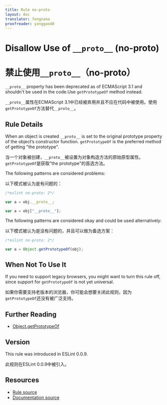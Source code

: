 ```yaml
---
title: Rule no-proto
layout: doc
translator: fengnana
proofreader: yanggao40
---
```

<!-- Note: No pull requests accepted for this file. See README.md in the root directory for details. -->

# Disallow Use of `__proto__` (no-proto)

# 禁止使用`__proto__`（no-proto）

`__proto__` property has been deprecated as of ECMAScript 3.1 and shouldn't be used in the code.Use `getPrototypeOf` method instead.

`__proto__`属性在ECMAScript 3.1中已经被弃用并且不应在代码中被使用。使用`getPrototypeOf`方法替代`__proto__`。

## Rule Details

When an object is created `__proto__` is set to the original prototype property of the object’s constructor function. `getPrototypeOf` is the preferred method of getting "the prototype".

当一个对象被创建，`__proto__`被设置为对象构造方法的原始原型属性。`getPrototypeOf`是获取"the prototype"的首选方法。

The following patterns are considered problems:

以下模式被认为是有问题的：

```js
/*eslint no-proto: 2*/

var a = obj.__proto__;

var a = obj["__proto__"];
```

The following patterns are considered okay and could be used alternatively:

以下模式被认为是没有问题的，并且可以做为备选方案：

```js
/*eslint no-proto: 2*/

var a = Object.getPrototypeOf(obj);
```

## When Not To Use It

If you need to support legacy browsers, you might want to turn this rule off, since support for `getPrototypeOf` is not yet universal.

如果你需要支持老版本的浏览器，你可能会想要关闭此规则，因为`getPrototypeOf`还没有被广泛支持。

## Further Reading

* [Object.getPrototypeOf](http://ejohn.org/blog/objectgetprototypeof/)

## Version

This rule was introduced in ESLint 0.0.9.

此规则在ESLint 0.0.9中被引入。

## Resources

* [Rule source](https://github.com/eslint/eslint/tree/master/lib/rules/no-proto.js)
* [Documentation source](https://github.com/eslint/eslint/tree/master/docs/rules/no-proto.md)
